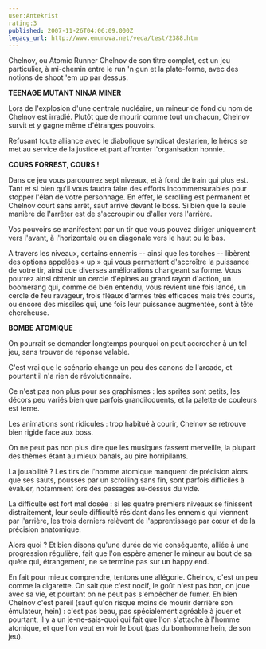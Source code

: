 ```yaml
---
user:Antekrist
rating:3
published: 2007-11-26T04:06:09.000Z
legacy_url: http://www.emunova.net/veda/test/2388.htm
---
```

Chelnov, ou Atomic Runner Chelnov de son titre complet, est un jeu particulier, à mi-chemin entre le run 'n gun et la plate-forme, avec des notions de shoot 'em up par dessus.  

  

**TEENAGE MUTANT NINJA MINER**  

Lors de l'explosion d'une centrale nucléaire, un mineur de fond du nom de Chelnov est irradié. Plutôt que de mourir comme tout un chacun, Chelnov survit et y gagne même d'étranges pouvoirs.  

Refusant toute alliance avec le diabolique syndicat destarien, le héros se met au service de la justice et part affronter l'organisation honnie.  

  

**COURS FORREST, COURS !**  

Dans ce jeu vous parcourrez sept niveaux, et à fond de train qui plus est. Tant et si bien qu'il vous faudra faire des efforts incommensurables pour stopper l'élan de votre personnage. En effet, le scrolling est permanent et Chelnov court sans arrêt, sauf arrivé devant le boss. Si bien que la seule manière de l'arrêter est de s'accroupir ou d'aller vers l'arrière.  

Vos pouvoirs se manifestent par un tir que vous pouvez diriger uniquement vers l'avant, à l'horizontale ou en diagonale vers le haut ou le bas.  

A travers les niveaux, certains ennemis -- ainsi que les torches -- libèrent des options appelées « up » qui vous permettent d'accroître la puissance de votre tir, ainsi que diverses améliorations changeant sa forme. Vous pourrez ainsi obtenir un cercle d'épines au grand rayon d'action, un boomerang qui, comme de bien entendu, vous revient une fois lancé, un cercle de feu ravageur, trois fléaux d'armes très efficaces mais très courts, ou encore des missiles qui, une fois leur puissance augmentée, sont à tête chercheuse.  

  

**BOMBE ATOMIQUE**  

On pourrait se demander longtemps pourquoi on peut accrocher à un tel jeu, sans trouver de réponse valable.  

C'est vrai que le scénario change un peu des canons de l'arcade, et pourtant il n'a rien de révolutionnaire.  

Ce n'est pas non plus pour ses graphismes : les sprites sont petits, les décors peu variés bien que parfois grandiloquents, et la palette de couleurs est terne.  

Les animations sont ridicules : trop habitué à courir, Chelnov se retrouve bien rigide face aux boss.  

On ne peut pas non plus dire que les musiques fassent merveille, la plupart des thèmes étant au mieux banals, au pire horripilants.  

La jouabilité ? Les tirs de l'homme atomique manquent de précision alors que ses sauts, poussés par un scrolling sans fin, sont parfois difficiles à évaluer, notamment lors des passages au-dessus du vide.  

La difficulté est fort mal dosée : si les quatre premiers niveaux se finissent distraitement, leur seule difficulté résidant dans les ennemis qui viennent par l'arrière, les trois derniers relèvent de l'apprentissage par cœur et de la précision anatomique.  

Alors quoi ? Et bien disons qu'une durée de vie conséquente, alliée à une progression régulière, fait que l'on espère amener le mineur au bout de sa quête qui, étrangement, ne se termine pas sur un happy end.  

En fait pour mieux comprendre, tentons une allégorie. Chelnov, c'est un peu comme la cigarette. On sait que c'est nocif, le goût n'est pas bon, on joue avec sa vie, et pourtant on ne peut pas s'empêcher de fumer. Eh bien Chelnov c'est pareil (sauf qu'on risque moins de mourir derrière son émulateur, hein) : c'est pas beau, pas spécialement agréable à jouer et pourtant, il y a un je-ne-sais-quoi qui fait que l'on s'attache à l'homme atomique, et que l'on veut en voir le bout (pas du bonhomme hein, de son jeu).